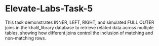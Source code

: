 # Elevate-Labs-Task-5
This task demonstrates INNER, LEFT, RIGHT, and simulated FULL OUTER joins in the khalil_library database to retrieve related data across multiple tables, showing how different joins control the inclusion of matching and non-matching rows.
